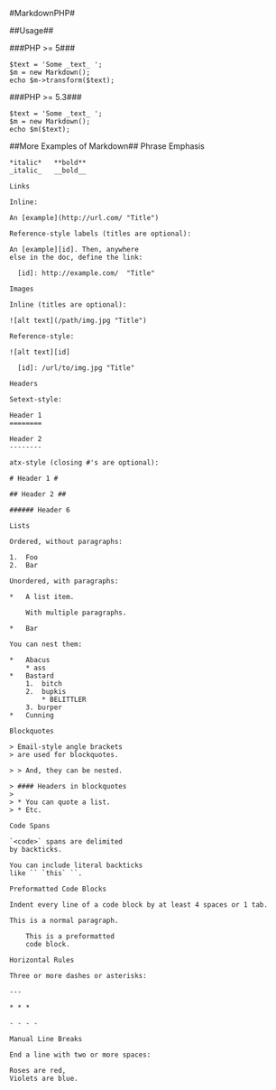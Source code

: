#MarkdownPHP#


##Usage##

###PHP >= 5###

    $text = 'Some _text_ ';
    $m = new Markdown();
    echo $m->transform($text);

###PHP >= 5.3###

    $text = 'Some _text_ ';
    $m = new Markdown();
    echo $m($text);


##More Examples of Markdown##
    Phrase Emphasis

    *italic*   **bold**
    _italic_   __bold__

    Links

    Inline:

    An [example](http://url.com/ "Title")

    Reference-style labels (titles are optional):

    An [example][id]. Then, anywhere
    else in the doc, define the link:

      [id]: http://example.com/  "Title"

    Images

    Inline (titles are optional):

    ![alt text](/path/img.jpg "Title")

    Reference-style:

    ![alt text][id]

      [id]: /url/to/img.jpg "Title"

    Headers

    Setext-style:

    Header 1
    ========

    Header 2
    --------

    atx-style (closing #'s are optional):

    # Header 1 #

    ## Header 2 ##

    ###### Header 6

    Lists

    Ordered, without paragraphs:

    1.  Foo
    2.  Bar

    Unordered, with paragraphs:

    *   A list item.

        With multiple paragraphs.

    *   Bar

    You can nest them:

    *   Abacus
        * ass
    *   Bastard
        1.  bitch
        2.  bupkis
            * BELITTLER
        3. burper
    *   Cunning

    Blockquotes

    > Email-style angle brackets
    > are used for blockquotes.

    > > And, they can be nested.

    > #### Headers in blockquotes
    >
    > * You can quote a list.
    > * Etc.

    Code Spans

    `<code>` spans are delimited
    by backticks.

    You can include literal backticks
    like `` `this` ``.

    Preformatted Code Blocks

    Indent every line of a code block by at least 4 spaces or 1 tab.

    This is a normal paragraph.

        This is a preformatted
        code block.

    Horizontal Rules

    Three or more dashes or asterisks:

    ---

    * * *

    - - - -

    Manual Line Breaks

    End a line with two or more spaces:

    Roses are red,  
    Violets are blue.